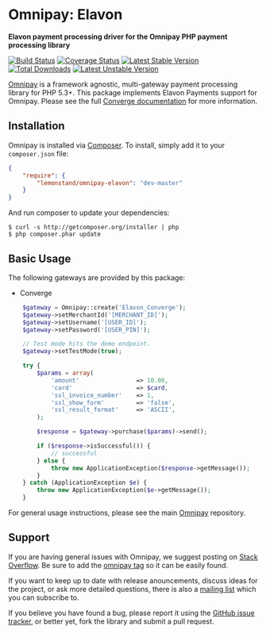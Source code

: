 # Omnipay: Elavon

**Elavon payment processing driver for the Omnipay PHP payment processing library**

[![Build Status](https://travis-ci.org/lemonstand/omnipay-elavon.svg)](https://travis-ci.org/lemonstand/omnipay-elavon) [![Coverage Status](https://coveralls.io/repos/github/lemonstand/omnipay-elavon/badge.svg?branch=master)](https://coveralls.io/github/lemonstand/omnipay-elavon?branch=master) [![Latest Stable Version](https://poser.pugx.org/lemonstand/omnipay-elavon/v/stable.svg)](https://packagist.org/packages/lemonstand/omnipay-elavon) [![Total Downloads](https://poser.pugx.org/lemonstand/omnipay-elavon/downloads)](https://packagist.org/packages/lemonstand/omnipay-elavon) [![Latest Unstable Version](https://poser.pugx.org/lemonstand/omnipay-elavon/v/unstable.svg)](https://packagist.org/packages/lemonstand/omnipay-elavon)

[Omnipay](https://github.com/thephpleague/omnipay) is a framework agnostic, multi-gateway payment
processing library for PHP 5.3+. This package implements Elavon Payments support for Omnipay. Please see the full [Converge documentation](https://www.myvirtualmerchant.com/VirtualMerchant/download/developerGuide.pdf) for more information.

## Installation

Omnipay is installed via [Composer](http://getcomposer.org/). To install, simply add it
to your `composer.json` file:

```json
{
    "require": {
        "lemonstand/omnipay-elavon": "dev-master"
    }
}
```

And run composer to update your dependencies:

    $ curl -s http://getcomposer.org/installer | php
    $ php composer.phar update

## Basic Usage

The following gateways are provided by this package:

* Converge

```php
    $gateway = Omnipay::create('Elavon_Converge');
    $gateway->setMerchantId('[MERCHANT_ID]');
    $gateway->setUsername('[USER_ID]');
    $gateway->setPassword('[USER_PIN]');

    // Test mode hits the demo endpoint.
    $gateway->setTestMode(true);

    try {
        $params = array(
            'amount'                => 10.00,
            'card'                  => $card,
            'ssl_invoice_number'    => 1,
            'ssl_show_form'         => 'false',
            'ssl_result_format'     => 'ASCII',
        );

        $response = $gateway->purchase($params)->send();

        if ($response->isSuccessful()) {
            // successful
        } else {
            throw new ApplicationException($response->getMessage());
        }
    } catch (ApplicationException $e) {
        throw new ApplicationException($e->getMessage());
    }

```

For general usage instructions, please see the main [Omnipay](https://github.com/thephpleague/omnipay)
repository.

## Support

If you are having general issues with Omnipay, we suggest posting on
[Stack Overflow](http://stackoverflow.com/). Be sure to add the
[omnipay tag](http://stackoverflow.com/questions/tagged/omnipay) so it can be easily found.

If you want to keep up to date with release anouncements, discuss ideas for the project,
or ask more detailed questions, there is also a [mailing list](https://groups.google.com/forum/#!forum/omnipay) which
you can subscribe to.

If you believe you have found a bug, please report it using the [GitHub issue tracker](https://github.com/lemonstand/omnipay-elavon/issues),
or better yet, fork the library and submit a pull request.
